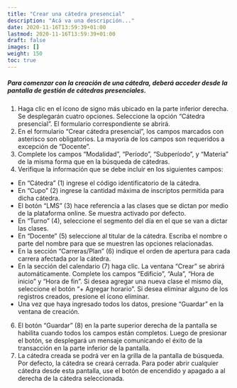 ```yaml
---
title: "Crear una cátedra presencial"
description: "Acá va una descripción..."
date: 2020-11-16T13:59:39+01:00
lastmod: 2020-11-16T13:59:39+01:00
draft: false
images: []
weight: 150
toc: true
---
```


##### Para comenzar con la creación de una cátedra, deberá acceder desde la pantalla de gestión de cátedras presenciales.

1. Haga clic en el ícono de signo más ubicado en la parte inferior derecha. Se desplegarán cuatro opciones. Seleccione la opción “Cátedra presencial”. El formulario correspondiente se abrirá.
1. En el formulario “Crear cátedra presencial”, los campos marcados con asterisco son obligatorios. La mayoría de los campos son requeridos a excepción de “Docente”.
1. Complete los campos “Modalidad”, “Período”, “Subperíodo”, y “Materia” de la misma forma que en la búsqueda de cátedras.
1. Verifique la información que se debe incluir en los siguientes campos:
- En “Cátedra” (1) ingrese el código identificatorio de la cátedra.
- En “Cupo” (2) ingrese la cantidad máxima de inscriptos permitida para dicha cátedra.
- El botón “LMS” (3) hace referencia a las clases que se dictan por medio de la plataforma online. Se muestra activado por defecto.
- En “Turno” (4), seleccione el segmento del día en el que se van a dictar las clases.
- En “Docente” (5) seleccione al titular de la cátedra. Escriba el nombre o parte del nombre para que se muestren las opciones relacionadas.
- En la sección “Carreras/Plan” (6) indique el orden de apertura para cada carrera afectada por la cátedra.
- En la sección del calendario (7) haga clic. La ventana “Crear” se abrirá automáticamente. Complete los campos “Edificio”, “Aula”, “Hora de inicio” y “Hora de fin”. Si desea agregar una nueva clase el mismo día, seleccione el botón “+ Agregar horario”. Si desea eliminar alguno de los registros creados, presione el ícono eliminar.
- Una vez que haya ingresado todos los datos, presione “Guardar” en la ventana de creación.
6. El botón “Guardar” (8) en la parte superior derecha de la pantalla se habilita cuando todos los campos están completos. Luego de presionar el botón, se desplegará un mensaje comunicando el éxito de la transacción en la parte inferior de la pantalla.
1. La cátedra creada se podrá ver en la grilla de la pantalla de búsqueda. Por defecto, la cátedra se creará cerrada. Para poder abrir cualquier cátedra desde esta pantalla, use el botón de encendido y apagado a al derecha de la cátedra seleccionada. 
